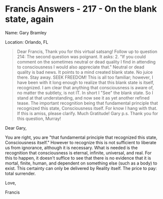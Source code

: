 # Francis Answers - 217 - On the blank state, again

Name: Gary Bramley

Location: Orlando, FL

>Dear Francis, Thank you for this virtual satsang! Follow up to question 214: The second question was poignant. It asks: 2. "If you could comment on the sometimes neutral or dead quality I find in attending to consciousness I would also appreciate that." Neutral or dead quality is bad news. It points to a mind created blank state. No juice there. Stay away. SEEK FREEDOM! This is all too familiar; however, I have been with it long enough to realize that this blank state is itself, recognized. I am clear that anything that consciousness is aware of, no matter the subtlety, is not IT. In short I "See" the blank state. So I stand at that understanding, and now see it as yet another refined tease. The important recognition being that fundamental principle that recognized this state, Consciousness itself. For know I hang with that. If this is amiss, please clarify. Much Gratitude! Gary p.s. Thank you for this question, Murray!

Dear Gary,

You are right, you are "that fundamental principle that recognized this state, Consciousness itself." However to recognize this is not sufficient to liberate us from ignorance, although it is necessary. What is needed is the recognition that consciousness is eternal, infinite, universal, and real. For this to happen, it doesn't suffice to see that there is no evidence that it is mortal, finite, human, and dependent on something else (such as a body) to exist. This certainty can only be delivered by Reality itself. The price to pay: total surrender.

Love,

Francis